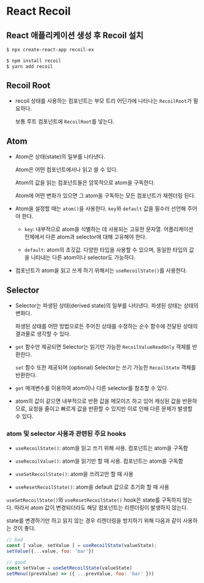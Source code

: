 # React Recoil

## React 애플리케이션 생성 후 Recoil 설치

```bash
$ npx create-react-app recoil-ex

$ npm install recoil
$ yarn add recoil
```

## Recoil Root

- recoil  상태를 사용하는 컴포넌트는 부모 트리 어딘가에 나타나는 `RecoilRoot`가 필요하다.
  
  보통 루트 컴포넌트에 `RecoilRoot`를 넣는다.

## Atom

- Atom은 상태(state)의 일부를 나타낸다.
  
  Atom은 어떤 컴포넌트에서나 읽고 쓸 수 있다.
  
  Atom의 값을 읽는 컴포넌트들은 암묵적으로 atom을 구독한다.
  
  Atom에 어떤 변화가 있으면 그 atom을 구독하는 모든 컴포넌트가 재렌더링 된다.

- Atom을 설정할 때는 `atom()`을 사용한다. `key`와 `default` 값을 필수러 선언해 주어야 한다.
  
  - `key`: 내부적으로 atom을 식별하는 데 사용되는 고유한 문자열. 어플리케이션 전체에서 다른 atom과 selector에 대해 고유해야 한다.
  
  - `default`: atom의 초깃값. 다양한 타입을 사용할 수 있으며, 동일한 타입의 값을 나타내는 다른 atom이나 selector도 가능하다.

- 컴포넌트가 atom을 읽고 쓰게 하기 위해서는 `useRecoilState()`를 사용한다.

## Selector

- Selector는 파생된 상태(derived state)의 일부를 나타낸다. 파생된 상태는 상태의 변화다.
  
  파생된 상태를 어떤 방법으로든 주어진 상태를 수정하는 순수 함수에 전달된 상태의 결과물로 생각할 수 있다.

- `get` 함수만 제공되면 Selector는 읽기만 가능한 `RecoilValueReadOnly` 객체를 반환한다.
  
  `set` 함수 또한 제공되며 (optional) Selector는 쓰기 가능한 `RecoilState` 객체를 반환한다.

- `get` 매개변수를 이용하여 atom이나 다른 selector를 참조할 수 있다.

- atom의 값이 같으면 내부적으로 반환 값을 메모이즈 하고 있어 캐싱된 값을 반환하므로, 요청을 줄이고 빠르게 값을 반환할 수 있지만 이로 인해 다른 문제가 발생할 수 있다.

### atom 및 selector 사용과 관련된 주요 hooks

- `useRecoilState()`: atom을 읽고 쓰기 위해 사용. 컴포넌트는 atom을 구독함

- `useRecoilValue()`: atom을 읽기만 할 때 사용. 컴포넌트는 atom을 구독함

- `useSetRecoilState()`: atom을 쓰려고만 할 때 사용

- `useResetRecoilState()`: atom을 default 값으로 초기화 할 때 사용

`useSetRecoilState()`와 `useResetRecoilState()` hook은 state를 구독하지 않는다. 따라서 atom 값이 변경되더라도 해당 컴포넌트는 리렌더링이 발생하지 않는다.

state를 변경하기만 하고 읽지 않는 경우 리렌더링을 방지하기 위해 다음과 같이 사용하는 것이 좋다.

```js
// bad
const [ value, setValue ] = useRecoilState(valueState);
setValue({...value, foo: 'bar'})

// good
const setValue = useSetRecoilState(valueState)
setMenu((prevValue) => ({ ...prevValue, foo: 'bar' }))
```